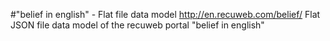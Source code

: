 #"belief in english" - Flat file data model
http://en.recuweb.com/belief/
Flat JSON file data model of the recuweb portal "belief in english"
